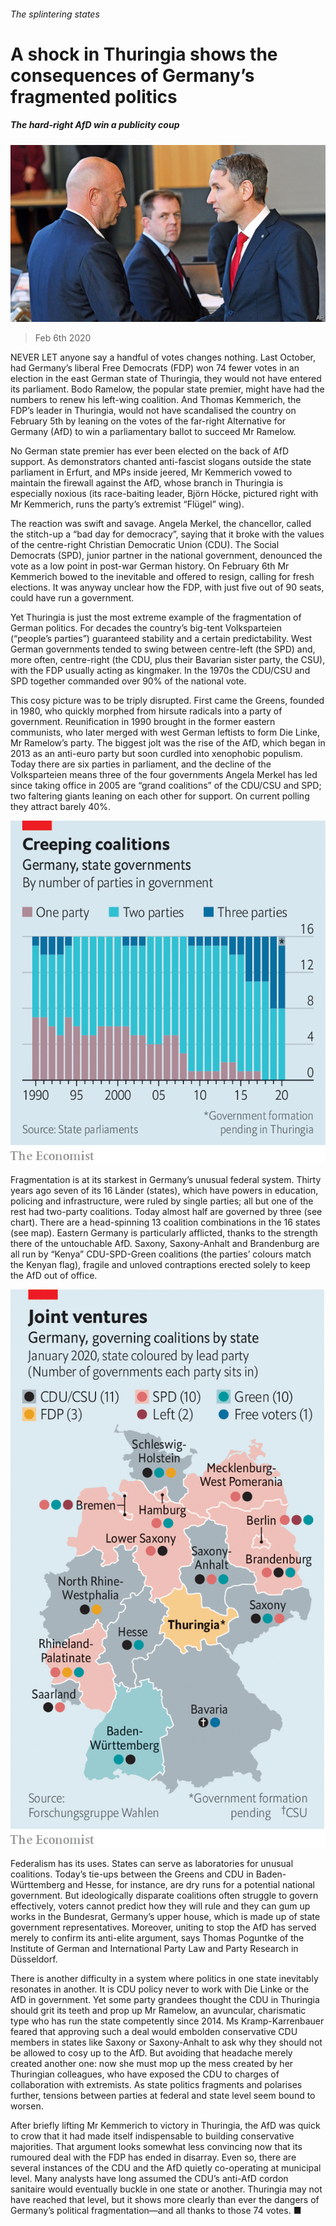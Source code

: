 ###### The splintering states

# A shock in Thuringia shows the consequences of Germany’s fragmented politics 

##### The hard-right AfD win a publicity coup 

![image](images/20200208_EUP003.jpg) 

> Feb 6th 2020 

NEVER LET anyone say a handful of votes changes nothing. Last October, had Germany’s liberal Free Democrats (FDP) won 74 fewer votes in an election in the east German state of Thuringia, they would not have entered its parliament. Bodo Ramelow, the popular state premier, might have had the numbers to renew his left-wing coalition. And Thomas Kemmerich, the FDP’s leader in Thuringia, would not have scandalised the country on February 5th by leaning on the votes of the far-right Alternative for Germany (AfD) to win a parliamentary ballot to succeed Mr Ramelow.

No German state premier has ever been elected on the back of AfD support. As demonstrators chanted anti-fascist slogans outside the state parliament in Erfurt, and MPs inside jeered, Mr Kemmerich vowed to maintain the firewall against the AfD, whose branch in Thuringia is especially noxious (its race-baiting leader, Björn Höcke, pictured right with Mr Kemmerich, runs the party’s extremist “Flügel” wing).


The reaction was swift and savage. Angela Merkel, the chancellor, called the stitch-up a “bad day for democracy”, saying that it broke with the values of the centre-right Christian Democratic Union (CDU). The Social Democrats (SPD), junior partner in the national government, denounced the vote as a low point in post-war German history. On February 6th Mr Kemmerich bowed to the inevitable and offered to resign, calling for fresh elections. It was anyway unclear how the FDP, with just five out of 90 seats, could have run a government.

Yet Thuringia is just the most extreme example of the fragmentation of German politics. For decades the country’s big-tent Volksparteien (“people’s parties”) guaranteed stability and a certain predictability. West German governments tended to swing between centre-left (the SPD) and, more often, centre-right (the CDU, plus their Bavarian sister party, the CSU), with the FDP usually acting as kingmaker. In the 1970s the CDU/CSU and SPD together commanded over 90% of the national vote.

This cosy picture was to be triply disrupted. First came the Greens, founded in 1980, who quickly morphed from hirsute radicals into a party of government. Reunification in 1990 brought in the former eastern communists, who later merged with west German leftists to form Die Linke, Mr Ramelow’s party. The biggest jolt was the rise of the AfD, which began in 2013 as an anti-euro party but soon curdled into xenophobic populism. Today there are six parties in parliament, and the decline of the Volksparteien means three of the four governments Angela Merkel has led since taking office in 2005 are “grand coalitions” of the CDU/CSU and SPD; two faltering giants leaning on each other for support. On current polling they attract barely 40%.

![image](images/20200208_EUC058.png) 


Fragmentation is at its starkest in Germany’s unusual federal system. Thirty years ago seven of its 16 Länder (states), which have powers in education, policing and infrastructure, were ruled by single parties; all but one of the rest had two-party coalitions. Today almost half are governed by three (see chart). There are a head-spinning 13 coalition combinations in the 16 states (see map). Eastern Germany is particularly afflicted, thanks to the strength there of the untouchable AfD. Saxony, Saxony-Anhalt and Brandenburg are all run by “Kenya” CDU-SPD-Green coalitions (the parties’ colours match the Kenyan flag), fragile and unloved contraptions erected solely to keep the AfD out of office.

![image](images/20200208_EUM950.png) 


Federalism has its uses. States can serve as laboratories for unusual coalitions. Today’s tie-ups between the Greens and CDU in Baden-Württemberg and Hesse, for instance, are dry runs for a potential national government. But ideologically disparate coalitions often struggle to govern effectively, voters cannot predict how they will rule and they can gum up works in the Bundesrat, Germany’s upper house, which is made up of state government representatives. Moreover, uniting to stop the AfD has served merely to confirm its anti-elite argument, says Thomas Poguntke of the Institute of German and International Party Law and Party Research in Düsseldorf.

There is another difficulty in a system where politics in one state inevitably resonates in another. It is CDU policy never to work with Die Linke or the AfD in government. Yet some party grandees thought the CDU in Thuringia should grit its teeth and prop up Mr Ramelow, an avuncular, charismatic type who has run the state competently since 2014. Ms Kramp-Karrenbauer feared that approving such a deal would embolden conservative CDU members in states like Saxony or Saxony-Anhalt to ask why they should not be allowed to cosy up to the AfD. But avoiding that headache merely created another one: now she must mop up the mess created by her Thuringian colleagues, who have exposed the CDU to charges of collaboration with extremists. As state politics fragments and polarises further, tensions between parties at federal and state level seem bound to worsen.

After briefly lifting Mr Kemmerich to victory in Thuringia, the AfD was quick to crow that it had made itself indispensable to building conservative majorities. That argument looks somewhat less convincing now that its rumoured deal with the FDP has ended in disarray. Even so, there are several instances of the CDU and the AfD quietly co-operating at municipal level. Many analysts have long assumed the CDU’s anti-AfD cordon sanitaire would eventually buckle in one state or another. Thuringia may not have reached that level, but it shows more clearly than ever the dangers of Germany’s political fragmentation—and all thanks to those 74 votes. ■

